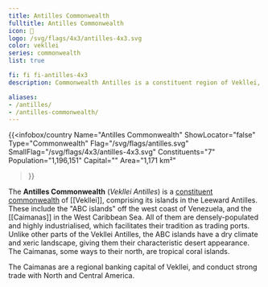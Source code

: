 ```yaml
---
title: Antilles Commonwealth
fulltitle: Antilles Commonwealth
icon: 🌹
logo: /svg/flags/4x3/antilles-4x3.svg
color: vekllei
series: commonwealth
list: true

fi: fi fi-antilles-4x3
description: Commonwealth Antilles is a constituent region of Vekllei, comprising 7 republics in the western and southern Caribbean Sea.

aliases:
- /antilles/
- /antilles-commonwealth/
---
```

{{<infobox/country
   Name="Antilles Commonwealth"
   ShowLocator="false"
   Type="Commonwealth"
   Flag="/svg/flags/antilles.svg"
   SmallFlag="/svg/flags/4x3/antilles-4x3.svg"
   Constituents="7"
   Population="1,196,151"
   Capital=""
   Area="1,171 km²"
 >}}

The <span class="fi fi-antilles-4x3"></span> **Antilles Commonwealth** (*Vekllei Antilles*) is a [constituent commonwealth](/constituents/) of [[Vekllei]], comprising its islands in the Leeward Antilles. These include the "ABC islands" off the west coast of Venezuela, and the [[Caimanas]] in the West Caribbean Sea. All of them are densely-populated and highly industrialised, which facilitates their tradition as trading ports. Unlike other parts of the Vekllei Antilles, the ABC islands have a dry climate and xeric landscape, giving them their characteristic desert appearance. The Caimanas, some ways to their north, are tropical coral islands.

The Caimanas are a regional banking capital of Vekllei, and conduct strong trade with North and Central America.
